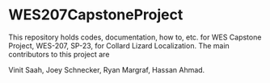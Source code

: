 # WES207CapstoneProject

This repository holds codes, documentation, how to, etc. for WES Capstone Project, WES-207, SP-23, for Collard Lizard Localization.
The main contributors to this project are


Vinit Saah, 
Joey Schnecker,
Ryan Margraf,
Hassan Ahmad.



 

